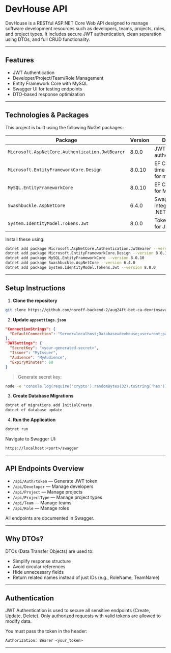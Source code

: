 # DevHouse API

DevHouse is a RESTful ASP.NET Core Web API designed to manage software development resources such as developers, teams, projects, roles, and project types. It includes secure JWT authentication, clean separation using DTOs, and full CRUD functionality.

---

## Features

- JWT Authentication
- Developer/Project/Team/Role Management
- Entity Framework Core with MySQL
- Swagger UI for testing endpoints
- DTO-based response optimization

---

## Technologies & Packages

This project is built using the following NuGet packages:

| Package                                         | Version | Description                                     |
| ----------------------------------------------- | ------- | ----------------------------------------------- |
| `Microsoft.AspNetCore.Authentication.JwtBearer` | 8.0.0   | JWT token-based authentication                  |
| `Microsoft.EntityFrameworkCore.Design`          | 8.0.10  | EF Core design-time tools (used for migrations) |
| `MySQL.EntityFrameworkCore`                     | 8.0.10  | EF Core provider for MySQL                      |
| `Swashbuckle.AspNetCore`                        | 6.4.0   | Swagger/OpenAPI integration for .NET APIs       |
| `System.IdentityModel.Tokens.Jwt`               | 8.0.0   | Token handling for JWT                          |

Install these using:

```bash
dotnet add package Microsoft.AspNetCore.Authentication.JwtBearer --version 8.0.0
dotnet add package Microsoft.EntityFrameworkCore.Design --version 8.0.10
dotnet add package MySQL.EntityFrameworkCore --version 8.0.10
dotnet add package Swashbuckle.AspNetCore --version 6.4.0
dotnet add package System.IdentityModel.Tokens.Jwt --version 8.0.0
```

---

## Setup Instructions

1. **Clone the repository**

```bash
git clone https://github.com/noroff-backend-2/aug24ft-bet-ca-devrimsavas

```

2. **Update `appsettings.json`**

```json
"ConnectionStrings": {
  "DefaultConnection": "Server=localhost;Database=devhouse;user=root;password=YOUR_PASSWORD"
},
"JWTSettings": {
  "SecretKey": "<your-generated-secret>",
  "Issuer": "MyIssuer",
  "Audience": "MyAudience",
  "ExpiryMinutes": 60
}
```

> Generate secret key:

```bash
node -e "console.log(require('crypto').randomBytes(32).toString('hex'))"
```

3. **Create Database Migrations**

```bash
dotnet ef migrations add InitialCreate
dotnet ef database update
```

4. **Run the Application**

```bash
dotnet run
```

Navigate to Swagger UI:

```
https://localhost:<port>/swagger
```

---

## API Endpoints Overview

- `/api/Auth/token` — Generate JWT token
- `/api/Developer` — Manage developers
- `/api/Project` — Manage projects
- `/api/ProjectType` — Manage project types
- `/api/Team` — Manage teams
- `/api/Role` — Manage roles

All endpoints are documented in Swagger.

---

## Why DTOs?

DTOs (Data Transfer Objects) are used to:

- Simplify response structure
- Avoid circular references
- Hide unnecessary fields
- Return related names instead of just IDs (e.g., RoleName, TeamName)

---

## Authentication

JWT Authentication is used to secure all sensitive endpoints (Create, Update, Delete). Only authorized requests with valid tokens are allowed to modify data.

You must pass the token in the header:

```
Authorization: Bearer <your_token>
```

---

